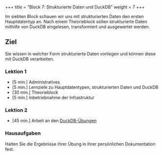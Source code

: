 +++
title = "Block 7: Strukturierte Daten und DuckDB"
weight = 7
+++

Im siebten Block schauen wir uns mit strukturierten Daten den ersten
Hauptdatentyp an. Nach einem Theorieblock sollen strukturierte Daten mithilfe
von DuckDB eingelesen, transformiert und ausgewertet werden.

## Ziel

Sie wissen in welcher Form strukturierte Daten vorliegen und können diese mit DuckDB verarbeiten.

### Lektion 1

- [5 min.] Administratives
- [5 min.] Lernziele zu Hauptdatentypen, strukturierten Daten und DuckDB
- [30 min.] Theorieblock
- [5 min.] Inbetriebnahme der Infrastruktur

### Lektion 2

- [45 min.] Arbeit an den [DuckDB-Übungen](/hauptdatentypen/strukturierte/duckdb)

### Hausaufgaben

Halten Sie die Ergebnisse ihrer Übung in Ihrer persönlichen Dokumentation fest.